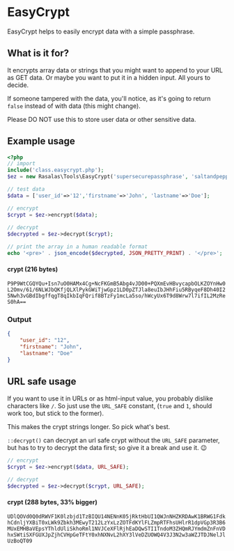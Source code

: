 # EasyCrypt
EasyCrypt helps to easily encrypt data with a simple passphrase.

## What is it for?
It encrypts array data or strings that you might want to append to your URL as GET data. Or maybe you want to put it in a hidden input. All yours to decide.

If someone tampered with the data, you'll notice, as it's going to return `false` instead of with data (this might change).

Please DO NOT use this to store user data or other sensitive data.

## Example usage
```php
<?php
// import
include('class.easycrypt.php');
$ez = new Rasalas\Tools\EasyCrypt('supersecurepassphrase', 'saltandpepper');

// test data
$data = ['user_id'=>'12','firstname'=>'John', 'lastname'=>'Doe'];

// encrypt
$crypt = $ez->encrypt($data);
 
// decrypt
$decrypted = $ez->decrypt($crypt);

// print the array in a human readable format
echo '<pre>' . json_encode($decrypted, JSON_PRETTY_PRINT) . '</pre>';
```
#### crypt (216 bytes)
`P9P9WtCGQYQu+Isn7uO0HAMx4Cg+NcFKGmB5Abg4vJD00+PQXmEvHBvycapbOLKZOYnHw0L2Omv/61/6NLWJbQKfjQLXlPykGWiTjwGpz1LD0pZTJla8euIbJHhFiu5RByqeF8Dh40I25Nwh3vGBdIbgffqgT8qIkbIqFQrif8BTzFy1mcLa5so/hWcyUx6T9d8Wrw7l7ifIL2MzReS0hA==`

### Output
```json
{
    "user_id": "12",
    "firstname": "John",
    "lastname": "Doe"
}
```

## URL safe usage
If you want to use it in URLs or as html-input value, you probably dislike characters like `/`. So just use the `URL_SAFE` constant, (`true` and `1`, should work too, but stick to the former).

This makes the crypt strings longer. So pick what's best.

`::decrypt()` can decrypt an url safe crypt without the `URL_SAFE` parameter, but has to try to decrypt the data first; so give it a break and use it. 😉
```php
// encrypt
$crypt = $ez->encrypt($data, URL_SAFE);
 
// decrypt
$decrypted = $ez->decrypt($crypt, URL_SAFE);

```
#### crypt (288 bytes, 33% bigger)
`UDlQOVd0Q0dRWVF1K0lzbjd1TzBIQU14NENnK05jRktHbUI1QWJnNHZKRDAwK1BRWG1FdkhCdnljYXBiT0xLWk9Zbkh3MEwyT212LzYxLzZOTFdKYlFLZmpRTFhsUHlrR1dpVGp3R3B6MUxEMHBaVEpsYThldUliSkhoRml1NVJCeXFlRjhEaDQwSTI1TndoM3ZHQmRJYmdmZnFnVDhxSWtiSXFGUXJpZjhCVHpGeTFtY0xhNXNvL2hXY3lVeDZUOWQ4V3J3N2w3aWZJTDJNelJlUzBoQT09`
